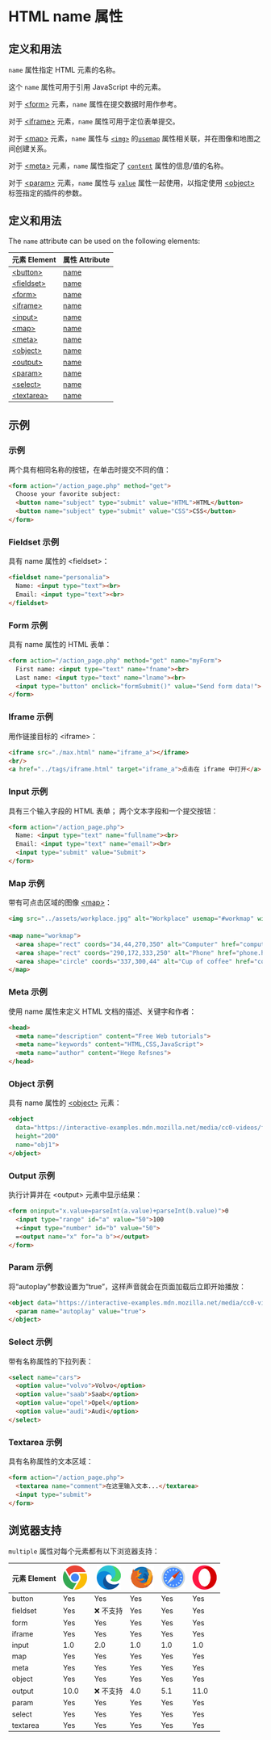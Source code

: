 HTML name 属性
===

## 定义和用法

`name` 属性指定 HTML 元素的名称。

这个 `name` 属性可用于引用 JavaScript 中的元素。

对于 [\<form>](../tags/form.md) 元素，`name` 属性在提交数据时用作参考。

对于 [\<iframe>](../tags/iframe.md) 元素，`name` 属性可用于定位表单提交。

对于 [\<map>](../tags/map.md) 元素，`name` 属性与 [`<img>`](../tags/img.md) 的[`usemap`](./usemap.md) 属性相关联，并在图像和地图之间创建关系。

对于 [\<meta>](../tags/meta.md) 元素，`name` 属性指定了 [`content`](./content.md) 属性的信息/值的名称。

对于 [\<param>](../tags/param.md) 元素，`name` 属性与 [`value`](./value.md) 属性一起使用，以指定使用 [\<object>](../tags/object.md) 标签指定的插件的参数。

## 定义和用法

The `name` attribute can be used on the following elements:

| 元素 Element | 属性 Attribute |
| ----- | ----- |
| [\<button>](../tags/button.md)     | [name](../tags/button_name.md)   |
| [\<fieldset>](../tags/fieldset.md) | [name](../tags/fieldset_name.md) |
| [\<form>](../tags/form.md)         | [name](../tags/form_name.md)     |
| [\<iframe>](../tags/iframe.md)     | [name](../tags/iframe_name.md)   |
| [\<input>](../tags/input.md)       | [name](../tags/input_name.md)    |
| [\<map>](../tags/map.md)           | [name](../tags/map_name.md)      |
| [\<meta>](../tags/meta.md)         | [name](../tags/meta_name.md)     |
| [\<object>](../tags/object.md)     | [name](../tags/object_name.md)   |
| [\<output>](../tags/output.md)     | [name](../tags/output_name.md)   |
| [\<param>](../tags/param.md)       | [name](../tags/param_name.md)    |
| [\<select>](../tags/select.md)     | [name](../tags/select_name.md)   |
| [\<textarea>](../tags/textarea.md) | [name](../tags/textarea_name.md) |
<!--rehype:style=width: 100%; display: inline-table;-->

## 示例

### 示例

两个具有相同名称的按钮，在单击时提交不同的值：

```html idoc:preview:iframe
<form action="/action_page.php" method="get">
  Choose your favorite subject:
  <button name="subject" type="submit" value="HTML">HTML</button>
  <button name="subject" type="submit" value="CSS">CSS</button>
</form>
```

### Fieldset 示例

具有 name 属性的 \<fieldset>：

```html idoc:preview:iframe
<fieldset name="personalia">
  Name: <input type="text"><br>
  Email: <input type="text"><br>
</fieldset>
```

### Form 示例

具有 name 属性的 HTML 表单：

```html idoc:preview:iframe
<form action="/action_page.php" method="get" name="myForm">
  First name: <input type="text" name="fname"><br>
  Last name: <input type="text" name="lname"><br>
  <input type="button" onclick="formSubmit()" value="Send form data!">
</form>
```

### Iframe 示例

用作链接目标的 \<iframe>：

```html idoc:preview:iframe
<iframe src="./max.html" name="iframe_a"></iframe>
<br/>
<a href="../tags/iframe.html" target="iframe_a">点击在 iframe 中打开</a>
```
<!--rehype:style=min-height: 260px;-->

### Input 示例

具有三个输入字段的 HTML 表单； 两个文本字段和一个提交按钮：

```html idoc:preview:iframe
<form action="/action_page.php">
  Name: <input type="text" name="fullname"><br>
  Email: <input type="text" name="email"><br>
  <input type="submit" value="Submit">
</form>
```

### Map 示例

带有可点击区域的图像 [\<map>](../tags/map.md)：

```html idoc:preview:iframe
<img src="../assets/workplace.jpg" alt="Workplace" usemap="#workmap" width="400" height="379">

<map name="workmap">
  <area shape="rect" coords="34,44,270,350" alt="Computer" href="computer.htm">
  <area shape="rect" coords="290,172,333,250" alt="Phone" href="phone.htm">
  <area shape="circle" coords="337,300,44" alt="Cup of coffee" href="coffee.htm">
</map>
```

### Meta 示例

使用 name 属性来定义 HTML 文档的描述、关键字和作者：

```html
<head>
  <meta name="description" content="Free Web tutorials">
  <meta name="keywords" content="HTML,CSS,JavaScript">
  <meta name="author" content="Hege Refsnes">
</head>
```

### Object 示例

具有 name 属性的 [\<object>](../tags/object.md) 元素：

```html idoc:preview:iframe
<object
  data="https://interactive-examples.mdn.mozilla.net/media/cc0-videos/flower.mp4"
  height="200"
  name="obj1">
</object>
```
<!--rehype:style=min-height: 220px;-->

### Output 示例

执行计算并在 \<output> 元素中显示结果：

```html idoc:preview:iframe
<form oninput="x.value=parseInt(a.value)+parseInt(b.value)">0
  <input type="range" id="a" value="50">100
  +<input type="number" id="b" value="50">
  =<output name="x" for="a b"></output>
</form>
```

### Param 示例

将“autoplay”参数设置为“true”，这样声音就会在页面加载后立即开始播放：

```html idoc:preview:iframe
<object data="https://interactive-examples.mdn.mozilla.net/media/cc0-videos/flower.mp4">
  <param name="autoplay" value="true">
</object>
```
<!--rehype:style=min-height: 220px;-->

### Select 示例

带有名称属性的下拉列表：

```html idoc:preview:iframe
<select name="cars">
  <option value="volvo">Volvo</option>
  <option value="saab">Saab</option>
  <option value="opel">Opel</option>
  <option value="audi">Audi</option>
</select>
```

### Textarea 示例

具有名称属性的文本区域：

```html idoc:preview:iframe
<form action="/action_page.php">
  <textarea name="comment">在这里输入文本...</textarea>
  <input type="submit">
</form>
```

## 浏览器支持

`multiple` 属性对每个元素都有以下浏览器支持：

| 元素 Element | ![chrome][1] | ![edge][2] | ![firefox][3] | ![safari][4] | ![opera][5] |
| ------- | --- | --- | --- | --- | --- |
| button   | Yes  | Yes           | Yes | Yes  | Yes  |
| fieldset | Yes  | ❌ 不支持 | Yes | Yes  | Yes  |
| form     | Yes  | Yes           | Yes | Yes  | Yes  |
| iframe   | Yes  | Yes           | Yes | Yes  | Yes  |
| input    | 1.0  | 2.0           | 1.0 | 1.0  | 1.0  |
| map      | Yes  | Yes           | Yes | Yes  | Yes  |
| meta     | Yes  | Yes           | Yes | Yes  | Yes  |
| object   | Yes  | Yes           | Yes | Yes  | Yes  |
| output   | 10.0 | ❌ 不支持 | 4.0 | 5.1  | 11.0 |
| param    | Yes  | Yes           | Yes | Yes  | Yes  |
| select   | Yes  | Yes           | Yes | Yes  | Yes  |
| textarea | Yes  | Yes           | Yes | Yes  | Yes  |
<!--rehype:style=width: 100%; display: inline-table;-->

[1]: ../assets/chrome.svg
[2]: ../assets/edge.svg
[3]: ../assets/firefox.svg
[4]: ../assets/safari.svg
[5]: ../assets/opera.svg